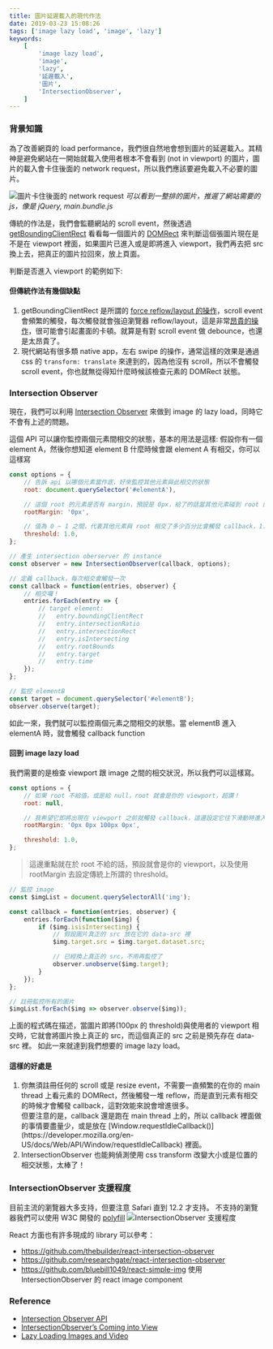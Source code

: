 ```yaml
---
title: 圖片延遲載入的現代作法
date: 2019-03-23 15:08:26
tags: ['image lazy load', 'image', 'lazy']
keywords:
    [
        'image lazy load',
        'image',
        'lazy',
        '延遲載入',
        '圖片',
        'IntersectionObserver',
    ]
---
```


### 背景知識

為了改善網頁的 load performance，我們很自然地會想到圖片的延遲載入。其精神是避免網站在一開始就載入使用者根本不會看到 (not in viewport) 的圖片，圖片的載入會卡住後面的 network request，所以我們應該要避免載入不必要的圖片。

![圖片卡住後面的 network request](https://i.gyazo.com/2a0f557f763eb96336f39339f454d9fe.png)
_可以看到一整排的圖片，推遲了網站需要的 js，像是 jQuery, main.bundle.js_

傳統的作法是，我們會監聽網站的 scroll event，然後透過 [getBoundingClientRect](https://developer.mozilla.org/en-US/docs/Web/API/Element/getBoundingClientRect) 看看每一個圖片的 [DOMRect](https://developer.mozilla.org/en-US/docs/Web/API/DOMRect) 來判斷這個張圖片現在是不是在 viewport 裡面，如果圖片已進入或是即將進入 viewport，我們再去把 src 換上去，把真正的圖片拉回來，放上頁面。

判斷是否進入 viewport 的範例如下:

<script src="https://gist.github.com/davidtheclark/5515733.js"></script>

#### 但傳統作法有幾個缺點

1.  getBoundingClientRect 是所謂的 [force reflow/layout 的操作](https://gist.github.com/paulirish/5d52fb081b3570c81e3a)，scroll event 會頻繁的觸發，每次觸發就會強迫瀏覽器 reflow/layout，這是非常[昂貴的操作](/blog/2017/06/11/前端效能調校/)，很可能會引起畫面的卡頓。就算是有對 scroll event 做 debounce，也還是太昂貴了。
    &nbsp;
2.  現代網站有很多類 native app，左右 swipe 的操作，通常這樣的效果是通過 css 的 `transform: translate` 來達到的，因為他沒有 scroll，所以不會觸發 scroll event，你也就無從得知什麼時候該檢查元素的 DOMRect 狀態。

### Intersection Observer

現在，我們可以利用 [Intersection Observer](https://developer.mozilla.org/en-US/docs/Web/API/Intersection_Observer_API) 來做到 image 的 lazy load，同時它不會有上述的問題。

這個 API 可以讓你監控兩個元素間相交的狀態，基本的用法是這樣:
假設你有一個 element A，然後你想知道 element B 什麼時候會跟 element A 有相交，你可以這樣寫

```js
const options = {
    // 告訴 api 以哪個元素當作底，好來監控其他元素與此相交的狀態
    root: document.querySelector('#elementA'),

    // 這個 root 的元素是否有 margin，預設是 0px，給了的話當其他元素碰到 root 的 margin 就會觸發 callback
    rootMargin: '0px',

    // 值為 0 ~ 1 之間，代表其他元素與 root 相交了多少百分比會觸發 callback，1.0 代表 elementB 全部進入了 element A 的範圍會觸發
    threshold: 1.0,
};

// 產生 intersection oberserver 的 instance
const observer = new IntersectionObserver(callback, options);

// 定義 callback，每次相交會觸發一次
const callback = function(entries, observer) {
    // 相交囉！
    entries.forEach(entry => {
        // target element:
        //   entry.boundingClientRect
        //   entry.intersectionRatio
        //   entry.intersectionRect
        //   entry.isIntersecting
        //   entry.rootBounds
        //   entry.target
        //   entry.time
    });
};

// 監控 elementB
const target = document.querySelector('#elementB');
observer.observe(target);
```

如此一來，我們就可以監控兩個元素之間相交的狀態。當 elementB 進入 elementA 時，就會觸發 callback function

#### 回到 image lazy load

我們需要的是檢查 viewport 跟 image 之間的相交狀況，所以我們可以這樣寫。

```js
const options = {
    // 如果 root 不給值，或是給 null，root 就會是你的 viewport，超讚！
    root: null,

    // 我希望它即將出現在 viewport 之前就觸發 callback，這邊設定它往下滑動時進入 viewport 之前 100px 就觸發去拉圖片
    rootMargin: '0px 0px 100px 0px',

    threshold: 1.0,
};
```

> 這邊重點就在於 root 不給的話，預設就會是你的 viewport，以及使用 rootMargin 去設定傳統上所謂的 threshold。

```js
// 監控 image
const $imgList = document.querySelectorAll('img');

const callback = function(entries, observer) {
    entries.forEach(function($img) {
        if ($img.isisIntersecting) {
            // 假設圖片真正的 src 放在它的 data-src 裡
            $img.target.src = $img.target.dataset.src;

            // 已經換上真正的 src，不用再監控了
            observer.unobserve($img.target);
        }
    });
};

// 註冊監控所有的圖片
$imgList.forEach($img => observer.observe($img));
```

上面的程式碼在描述，當圖片即將(100px 的 threshold)與使用者的 viewport 相交時，它就會將圖片換上真正的 src，而這個真正的 src 之前是預先存在 data-src 裡。 如此一來就達到我們想要的 image lazy load。

#### 這樣的好處是

1. 你無須註冊任何的 scroll 或是 resize event，不需要一直頻繁的在你的 main thread 上看元素的 DOMRect，然後觸發一堆 reflow，而是直到元素有相交的時候才會觸發 callback，這對效能來說會增進很多。
    <div class="tip"> 但要注意的是，callback 還是跑在 main thread 上的，所以 callback 裡面做的事情要盡量少，或是放在 [Window.requestIdleCallback()](https://developer.mozilla.org/en-US/docs/Web/API/Window/requestIdleCallback) 裡面。</div>
2. IntersectionObserver 也能夠偵測使用 css transform 改變大小或是位置的相交狀態，太棒了！

### IntersectionObserver 支援程度

目前主流的瀏覽器大多支持，但要注意 Safari 直到 12.2 才支持。 不支持的瀏覽器我們可以使用 W3C 開發的 [polyfill](https://github.com/w3c/IntersectionObserver/tree/master/polyfill)
![IntersectionObserver 支援程度](https://i.gyazo.com/354c1384b45cd10b1a330a889f88bd32.png)

React 方面也有許多現成的 library 可以參考：

-   https://github.com/thebuilder/react-intersection-observer
-   https://github.com/researchgate/react-intersection-observer
-   https://github.com/bluebill1049/react-simple-img 使用 IntersectionObserver 的 react image component

### Reference

-   [Intersection Observer API](https://developer.mozilla.org/en-US/docs/Web/API/Intersection_Observer_API)
-   [IntersectionObserver’s Coming into View](https://developers.google.com/web/updates/2016/04/intersectionobserver)
-   [Lazy Loading Images and Video](https://developers.google.com/web/fundamentals/performance/lazy-loading-guidance/images-and-video/)
